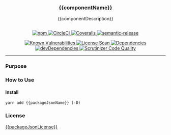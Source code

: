 <h3 align="center">{{componentName}}</h3>
<p align="center" style="margin-bottom: 2em;">{{componentDescription}}</p>

<p align="center">
  <a href="https://www.npmjs.com/package/{{packageJsonName}}">
    <img alt="npm" src="https://img.shields.io/npm/v/{{packageJsonName}}.svg">
  </a>
  <a href="https://circleci.com/gh/{{ownerGithub}}/workflows/{{componentName}}">
    <img alt="CircleCI" src="https://img.shields.io/circleci/project/github/{{ownerGithub}}/{{componentName}}/master.svg">
  </a>
  <a href="https://coveralls.io/github/{{ownerGithub}}/{{componentName}}?branch=master">
    <img alt="Coveralls" src="https://img.shields.io/coveralls/github/{{ownerGithub}}/{{componentName}}/master.svg">
  </a>
  <a href="https://github.com/semantic-release/semantic-release">
    <img alt="semantic-release" src="https://img.shields.io/badge/%20%20%F0%9F%93%A6%F0%9F%9A%80-semantic--release-e10079.svg">
  </a>
</p>

<p align="center">
  <a href="https://snyk.io/test/github/{{ownerGithub}}/{{componentName}}">
    <img alt="Known Vulnerabilities" src="https://snyk.io/test/github/{{ownerGithub}}/{{componentName}}/badge.svg">
  </a>
  <a href="https://app.fossa.io/projects/git%2Bgithub.com%2F{{ownerGithub}}%2F{{componentName}}?ref=badge_shield">
    <img alt="License Scan" src="https://app.fossa.io/api/projects/git%2Bgithub.com%2F{{ownerGithub}}%2F{{componentName}}.svg?type=shield"/>
  </a>
  <a href="https://david-dm.org/{{ownerGithub}}/{{componentName}}">
    <img alt="Dependencies" src="https://img.shields.io/david/{{ownerGithub}}/{{componentName}}.svg">
  </a>
  <a href="https://david-dm.org/{{ownerGithub}}/{{componentName}}?type=dev">
    <img alt="devDependencies" src="https://img.shields.io/david/dev/{{ownerGithub}}/{{componentName}}.svg">
  </a>
  <a href="https://scrutinizer-ci.com/g/{{ownerGithub}}/{{componentName}}/?branch=master">
    <img alt="Scrutinizer Code Quality" src="https://img.shields.io/scrutinizer/g/{{ownerGithub}}/{{componentName}}.svg">
  </a>
</p>

---

### Purpose

### How to Use

#### Install
```shell
yarn add {{packageJsonName}} (-D)
```

### License
[{{packageJsonLicense}}](License)
